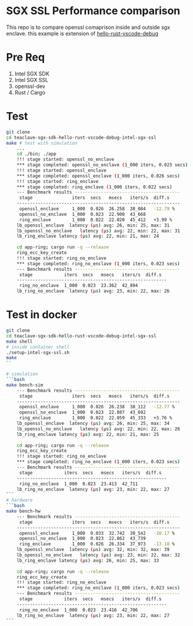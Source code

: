 # SGX SSL Performance comparison
This repo is to compare openssl comaprison inside and outside sgx enclave. this example is extension of [hello-rust-vscode-debug](https://github.com/apache/incubator-teaclave-sgx-sdk/tree/master/samplecode/hello-rust-vscode-debug)

# Pre Req
1. Intel SGX SDK
2. Intel SGX SSL
3. openssl-dev
4. Rust / Cargo

# Test
```bash
git clone 
cd teaclave-sgx-sdk-hello-rust-vscode-debug-intel-sgx-ssl
make # test with simulation 
    ...
    cd ./bin; ./app
    !!! stage started: openssl_no_enclave
    *** stage completed: openssl_no_enclave (1_000 iters, 0.023 secs)
    !!! stage started: openssl_enclave
    *** stage completed: openssl_enclave (1_000 iters, 0.026 secs)
    !!! stage started: ring_enclave
    *** stage completed: ring_enclave (1_000 iters, 0.022 secs)
    --- Benchmark results ----------------------------------------
     stage               iters  secs   msecs   iters/s  diff.s
    --------------------------------------------------------------
     openssl_enclave     1_000  0.026  26.258  38_084   -12.79 %
     openssl_no_enclave  1_000  0.023  22.900  43_668
     ring_enclave        1_000  0.022  22.020  45_412   +3.99 %
    lb_openssl_enclave	latency (μs) avg: 26, min: 25, max: 31
    lb_openssl_no_enclave	latency (μs) avg: 22, min: 22, max: 31
    lb_ring_enclave	latency (μs) avg: 22, min: 21, max: 24
    
    cd app-ring; cargo run -q --release
    ring_ecc_key_create
    !!! stage started: ring_no_enclave
    *** stage completed: ring_no_enclave (1_000 iters, 0.023 secs)
    --- Benchmark results ----------------------------------------
     stage            iters  secs   msecs   iters/s  diff.s
    ---------------------------------------------------------
     ring_no_enclave  1_000  0.023  23.362  42_804
    lb_ring_no_enclave	latency (μs) avg: 23, min: 22, max: 26
```

# Test in docker
````bash
git clone
cd teaclave-sgx-sdk-hello-rust-vscode-debug-intel-sgx-ssl
make shell
# inside container shell
./setup-intel-sgx-ssl.sh
make 
``

# simulation
```bash
make bench-sim
    --- Benchmark results ----------------------------------------
     stage               iters  secs   msecs   iters/s  diff.s
    --------------------------------------------------------------
     openssl_enclave     1_000  0.026  26.238  38_112   -12.77 %
     openssl_no_enclave  1_000  0.023  22.887  43_692
     ring_enclave        1_000  0.022  22.059  45_333   +3.76 %
    lb_openssl_enclave	latency (μs) avg: 26, min: 25, max: 34
    lb_openssl_no_enclave	latency (μs) avg: 22, min: 22, max: 26
    lb_ring_enclave	latency (μs) avg: 22, min: 21, max: 25
    
    cd app-ring; cargo run -q --release
    ring_ecc_key_create
    !!! stage started: ring_no_enclave
    *** stage completed: ring_no_enclave (1_000 iters, 0.023 secs)
    --- Benchmark results ----------------------------------------
     stage            iters  secs   msecs   iters/s  diff.s
    ---------------------------------------------------------
     ring_no_enclave  1_000  0.023  23.413  42_711
    lb_ring_no_enclave	latency (μs) avg: 23, min: 22, max: 27
```
# hardware
```bash
make bench-hw
    --- Benchmark results ----------------------------------------
     stage               iters  secs   msecs   iters/s  diff.s
    --------------------------------------------------------------
     openssl_enclave     1_000  0.033  32.742  30_542   -30.17 %
     openssl_no_enclave  1_000  0.023  22.862  43_739
     ring_enclave        1_000  0.026  26.334  37_973   -13.18 %
    lb_openssl_enclave	latency (μs) avg: 32, min: 32, max: 39
    lb_openssl_no_enclave	latency (μs) avg: 23, min: 22, max: 32
    lb_ring_enclave	latency (μs) avg: 26, min: 25, max: 33
    
    cd app-ring; cargo run -q --release
    ring_ecc_key_create
    !!! stage started: ring_no_enclave
    *** stage completed: ring_no_enclave (1_000 iters, 0.023 secs)
    --- Benchmark results ----------------------------------------
     stage            iters  secs   msecs   iters/s  diff.s
    ---------------------------------------------------------
     ring_no_enclave  1_000  0.023  23.416  42_706
    lb_ring_no_enclave	latency (μs) avg: 23, min: 22, max: 27
```